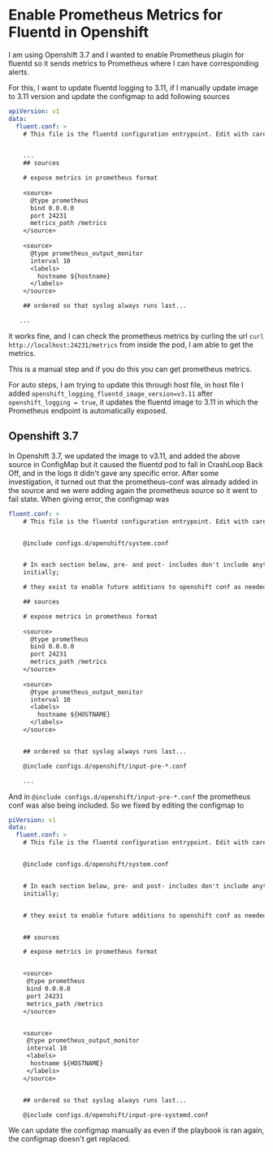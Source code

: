# Enable Prometheus Metrics for Fluentd in Openshift

I am using Openshift 3.7 and I wanted to enable Prometheus plugin for fluentd so it sends metrics to Prometheus where I can have corresponding alerts.

For this, I want to update fluentd logging to 3.11, if I manually update image to 3.11 version and update the configmap to add following sources

```yaml
apiVersion: v1
data:
  fluent.conf: >
    # This file is the fluentd configuration entrypoint. Edit with care.


    ...
    ## sources

    # expose metrics in prometheus format
    
    <source>
      @type prometheus
      bind 0.0.0.0
      port 24231
      metrics_path /metrics
    </source>
    
    <source>
      @type prometheus_output_monitor
      interval 10
      <labels>
        hostname ${hostname}
      </labels>
    </source>

    ## ordered so that syslog always runs last...

   ...

```

it works fine, and I can check the prometheus metrics by curling the url `curl http://localhost:24231/metrics` from inside the pod, I am able to get the metrics.

This is a manual step and if you do this you can get prometheus metrics.

For auto steps, I am trying to update this through host file, in host file I added `openshift_logging_fluentd_image_version=v3.11` after `openshift_logging = true`, it updates the fluentd image to 3.11 in which the Prometheus endpoint is automatically exposed.

## Openshift 3.7

In Openshift 3.7, we updated the image to v3.11, and added the above source in ConfigMap but it caused the fluentd pod to fall in CrashLoop Back Off, and in the logs it didn't gave any specific error. After some investigation, it turned out that the prometheus-conf was already added in the source and we were adding again the prometheus source so it went to fail state. When giving error, the configmap was 

```yaml
fluent.conf: >
    # This file is the fluentd configuration entrypoint. Edit with care.


    @include configs.d/openshift/system.conf


    # In each section below, pre- and post- includes don't include anything
    initially;

    # they exist to enable future additions to openshift conf as needed.

    ## sources

    # expose metrics in prometheus format
    
    <source>
      @type prometheus
      bind 0.0.0.0
      port 24231
      metrics_path /metrics
    </source>
    
    <source>
      @type prometheus_output_monitor
      interval 10
      <labels>
        hostname ${HOSTNAME}
      </labels>
    </source>


    ## ordered so that syslog always runs last...

    @include configs.d/openshift/input-pre-*.conf

    ...
```
And in `@include configs.d/openshift/input-pre-*.conf` the prometheus conf was also being included. So we fixed by editing the configmap to

```yaml
piVersion: v1
data:
  fluent.conf: >
    # This file is the fluentd configuration entrypoint. Edit with care.


    @include configs.d/openshift/system.conf


    # In each section below, pre- and post- includes don't include anything
    initially;


    # they exist to enable future additions to openshift conf as needed.


    ## sources

    # expose metrics in prometheus format


    <source>
     @type prometheus
     bind 0.0.0.0
     port 24231
     metrics_path /metrics
    </source>


    <source>
     @type prometheus_output_monitor
     interval 10
     <labels>
      hostname ${HOSTNAME}
     </labels>
    </source>


    ## ordered so that syslog always runs last...

    @include configs.d/openshift/input-pre-systemd.conf
```

We can update the configmap manually as even if the playbook is ran again, the configmap doesn't get replaced.